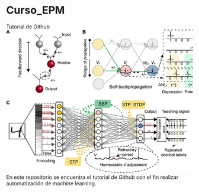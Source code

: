 # Curso_EPM
Tutorial de Github
![Imagen](https://github.com/ciuc69/Curso_EPM/blob/main/Imagenes/keyimage.jpg)
En este repositorio se encuentra el tutorial de Github con el fin realizar automatización de machine learning.
